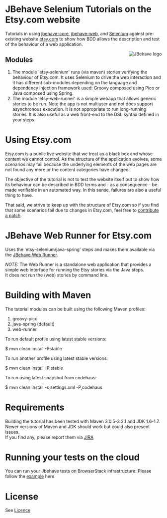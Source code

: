 # JBehave Selenium Tutorials on the Etsy.com website

Tutorials in using [jbehave-core](http://github.com/jbehave/jbehave-core), [jbehave-web](http://github.com/jbehave/jbehave-web), and [Selenium](http://seleniumhq.org/) 
against pre-existing website [etsy.com](http://etsy.com) to show how BDD allows the description and test of the behaviour of a web application. 

<img src="http://jbehave.org/reference/preview/images/jbehave-logo.png" alt="JBehave logo" align="right" />

## Modules

1. The module 'etsy-selenium' runs (via maven) stories verifying the behaviour of Etsy.com.  It uses Selenium to drive the web interaction and it has different sub-modules 
depending on the language and dependency injection framework used:  Groovy composed using Pico or Java composed using Spring. 
2. The module 'etsy-web-runner' is a simple webapp that allows generic stories to be run.  Note the app is not multiuser and not does support asynchronous 
execution.   It is not appropriate to run long-running stories.  It is also useful as a web front-end to the DSL syntax defined in your steps.

# Using Etsy.com

Etsy.com is a public live website that we treat as a black box and whose content we cannot control.  As the structure of the application evolves, 
some scenarios may fail because the underlying elements of the web pages are not found any more or the content categories have changed.

The objective of the tutorial is not to test the website itself but to show how its behaviour can be described in BDD terms and - as a consequence - 
be made verifiable in an automated way.  In this sense, failures are also a useful thing to have.   

That said, we strive to keep up with the structure of Etsy.com so if you find that some scenarios fail due to changes in Etsy.com, feel free to 
[contribute a patch](http://jbehave.org/how-to-contribute.html).

# JBehave Web Runner for Etsy.com

Uses the 'etsy-selenium/java-spring' steps and makes them available via the [JBehave Web Runner](http://jbehave.org/reference/web/stable/using-web-runner.html).

*NOTE:*  The Web Runner is a standalone web application that provides a simple web interface for running the Etsy stories via the Java steps.   
It does not run the (web) stories by command line.
 
# Building with Maven 

The tutorial modules can be built using the following Maven profiles: 

1. groovy-pico
2. java-spring (default)
3. web-runner

To run default profile using latest stable versions:

$ mvn clean install -Pstable

To run another profile using latest stable versions:

$ mvn clean install -P<profile>,stable

To run using latest snapshot from codehaus: 

$ mvn clean install -s settings.xml -P<profile>,codehaus

# Requirements 

Building the tutorial has been tested with Maven 3.0.5-3.2.1 and JDK 1.6-1.7.   Newer versions of Maven and JDK should work but could also present issues.  
If you find any, please report them via [JIRA](http://jbehave.org/reference/stable/issue-tracking.html)

# Running your tests on the cloud

You can run your Jbehave tests on BrowserStack infrastructure:
Please follow the [example](https://github.com/browserstack/jbehave-browserstack) here.

# License

See [Licence](http://jbehave.org/license.html)
